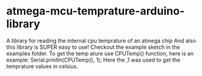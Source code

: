 # atmega-mcu-temprature-arduino-library

A library for reading the internal cpu temprature of an atmega chip
 And also this library is SUPER easy to use!
Checkout the example sketch in the examples folder. To get the temp
ature use CPUTemp() function, here is an example:
Serial.println(CPUTemp(), 1);
Here the ,1 was used to get the temprature values in celsius.
